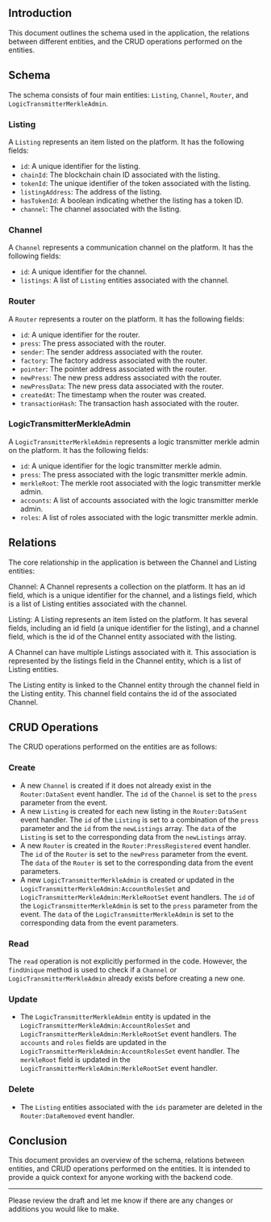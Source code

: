 ## Introduction

This document outlines the schema used in the application, the relations between different entities, and the CRUD operations performed on the entities.

## Schema

The schema consists of four main entities: `Listing`, `Channel`, `Router`, and `LogicTransmitterMerkleAdmin`.

### Listing

A `Listing` represents an item listed on the platform. It has the following fields:

- `id`: A unique identifier for the listing.
- `chainId`: The blockchain chain ID associated with the listing.
- `tokenId`: The unique identifier of the token associated with the listing.
- `listingAddress`: The address of the listing.
- `hasTokenId`: A boolean indicating whether the listing has a token ID.
- `channel`: The channel associated with the listing.

### Channel

A `Channel` represents a communication channel on the platform. It has the following fields:

- `id`: A unique identifier for the channel.
- `listings`: A list of `Listing` entities associated with the channel.

### Router

A `Router` represents a router on the platform. It has the following fields:

- `id`: A unique identifier for the router.
- `press`: The press associated with the router.
- `sender`: The sender address associated with the router.
- `factory`: The factory address associated with the router.
- `pointer`: The pointer address associated with the router.
- `newPress`: The new press address associated with the router.
- `newPressData`: The new press data associated with the router.
- `createdAt`: The timestamp when the router was created.
- `transactionHash`: The transaction hash associated with the router.

### LogicTransmitterMerkleAdmin

A `LogicTransmitterMerkleAdmin` represents a logic transmitter merkle admin on the platform. It has the following fields:

- `id`: A unique identifier for the logic transmitter merkle admin.
- `press`: The press associated with the logic transmitter merkle admin.
- `merkleRoot`: The merkle root associated with the logic transmitter merkle admin.
- `accounts`: A list of accounts associated with the logic transmitter merkle admin.
- `roles`: A list of roles associated with the logic transmitter merkle admin.

## Relations

The core relationship in the application is between the Channel and Listing entities:

Channel: A Channel represents a collection on the platform. It has an id field, which is a unique identifier for the channel, and a listings field, which is a list of Listing entities associated with the channel.

Listing: A Listing represents an item listed on the platform. It has several fields, including an id field (a unique identifier for the listing), and a channel field, which is the id of the Channel entity associated with the listing.

A Channel can have multiple Listings associated with it. This association is represented by the listings field in the Channel entity, which is a list of Listing entities.

The Listing entity is linked to the Channel entity through the channel field in the Listing entity. This channel field contains the id of the associated Channel.

## CRUD Operations

The CRUD operations performed on the entities are as follows:

### Create

- A new `Channel` is created if it does not already exist in the `Router:DataSent` event handler. The `id` of the `Channel` is set to the `press` parameter from the event.
- A new `Listing` is created for each new listing in the `Router:DataSent` event handler. The `id` of the `Listing` is set to a combination of the `press` parameter and the `id` from the `newListings` array. The `data` of the `Listing` is set to the corresponding data from the `newListings` array.
- A new `Router` is created in the `Router:PressRegistered` event handler. The `id` of the `Router` is set to the `newPress` parameter from the event. The `data` of the `Router` is set to the corresponding data from the event parameters.
- A new `LogicTransmitterMerkleAdmin` is created or updated in the `LogicTransmitterMerkleAdmin:AccountRolesSet` and `LogicTransmitterMerkleAdmin:MerkleRootSet` event handlers. The `id` of the `LogicTransmitterMerkleAdmin` is set to the `press` parameter from the event. The `data` of the `LogicTransmitterMerkleAdmin` is set to the corresponding data from the event parameters.

### Read

The `read` operation is not explicitly performed in the code. However, the `findUnique` method is used to check if a `Channel` or `LogicTransmitterMerkleAdmin` already exists before creating a new one.

### Update

- The `LogicTransmitterMerkleAdmin` entity is updated in the `LogicTransmitterMerkleAdmin:AccountRolesSet` and `LogicTransmitterMerkleAdmin:MerkleRootSet` event handlers. The `accounts` and `roles` fields are updated in the `LogicTransmitterMerkleAdmin:AccountRolesSet` event handler. The `merkleRoot` field is updated in the `LogicTransmitterMerkleAdmin:MerkleRootSet` event handler.

### Delete

- The `Listing` entities associated with the `ids` parameter are deleted in the `Router:DataRemoved` event handler.

## Conclusion

This document provides an overview of the schema, relations between entities, and CRUD operations performed on the entities. It is intended to provide a quick context for anyone working with the backend code.

---

Please review the draft and let me know if there are any changes or additions you would like to make.